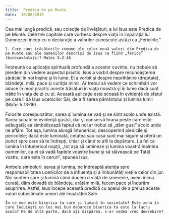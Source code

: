 ```yaml
---
title:  Predica de pe Munte
date:  18/08/2019
---
```


Cea mai lungă predică, sau colecţie de învăţături, a lui Isus este Predica de pe Munte. Cele trei capitole care vorbesc despre viaţa în împărăţia lui Dumnezeu încep cu o declaraţie a valorilor cunoscute astăzi ca „Fericirile.”

`1. Care sunt trăsăturile comune ale celor nouă valori din Predica de pe Munte sau ale oamenilor descrişi de Isus ca fiind „ferice” (binecuvântaţi)? Matei 5:2-16`

Împreună cu aplicaţia spirituală profundă a acestor cuvinte, nu trebuie să pierdem din vedere aspectul practic. Isus a vorbit despre recunoaşterea sărăciei în noi înşine şi în lume. El a vorbit şi despre neprihănire (dreptate), blândeţe, milă, pace şi curăţia inimii. Ar trebui să vedem ce schimbări vor aduce în mod practic aceste trăsături în viaţa noastră şi în lume dacă sunt trăite în viaţa de zi cu zi. Această aplicaţie este scoasă în evidenţă de sfatul pe care îl dă Isus ucenicilor Săi, de a fi sarea pământului şi lumina lumii (Matei 5:13-16).

Folosite corespunzător, sarea şi lumina se vad şi se simt acolo unde există. Sarea scoate în evidenţă gustul, dar şi conservă hrana peste care este adăugată; ea simbolizează faptul că noi ar trebui să „dăm gust” acolo unde ne aflăm. Tot aşa, lumina alungă întunericul, descoperind piedicile şi pericolele; dacă este luminată, cetatea sau casa sunt mai sigure şi oferă un punct spre care să te îndrepţi, chiar şi când te afli la depărtare. La fel ca lumina în întunericul nopţii, „tot aşa să lumineze şi lumina voastră înaintea oamenilor, ca ei să vadă faptele voastre bune şi să slăvească pe Tatăl vostru, care este în ceruri”, spunea Isus.

Ambele simboluri, sarea şi lumina, ne îndreaptă atenţia spre responsabilitatea ucenicilor de a influenţa şi a îmbunătăţi vieţile celor din jur. Noi suntem sare şi lumină când ducem o viaţă de smerenie, avem inima curată, dăm dovadă de blândeţe, arătăm milă, facem pace şi îndurăm asuprirea. Astfel, Isus începe această predică cu apelul de a prelua aceste valori subestimate uneori ale împărăţiei Sale.

`În ce mod este biserica ta sare şi lumină în societate? Este zona în care locuieşti un loc mai bun deoarece biserica ta este la lucru acolo? Pe de altă parte, dacă aţi dispărea, s-ar vedea vreo deosebire?`